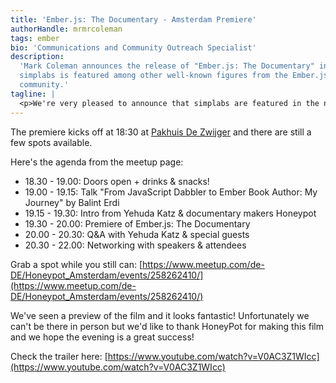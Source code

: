 ```yaml
---
title: 'Ember.js: The Documentary - Amsterdam Premiere'
authorHandle: mrmrcoleman
tags: ember
bio: 'Communications and Community Outreach Specialist'
description:
  'Mark Coleman announces the release of "Ember.js: The Documentary" in which
  simplabs is featured among other well-known figures from the Ember.js
  community.'
tagline: |
  <p>We're very pleased to announce that simplabs are featured in the new <a href="https://www.honeypot.io/">HoneyPot</a> film <strong>'Ember: A Mini Documentary'</strong> that will premiere in Amsterdam this evening (2019-02-08).</p> <p>The film is a deep dive into the world of Ember.js and includes an interview with our CEO Marco Otte-Witte. After the screening there will also be a Q&amp;A with Yehuda Katz &amp; Special Guests!</p>
---
```


The premiere kicks off at 18:30 at [Pakhuis De Zwijger](https://dezwijger.nl/)
and there are still a few spots available.

Here's the agenda from the meetup page:

- 18.30 - 19.00: Doors open + drinks & snacks!
- 19.00 - 19.15: Talk "From JavaScript Dabbler to Ember Book Author: My Journey"
  by Balint Erdi
- 19.15 - 19.30: Intro from Yehuda Katz & documentary makers Honeypot
- 19.30 - 20.00: Premiere of Ember.js: The Documentary
- 20.00 - 20.30: Q&A with Yehuda Katz & special guests
- 20.30 - 22.00: Networking with speakers & attendees

Grab a spot while you still can:
[https://www.meetup.com/de-DE/Honeypot_Amsterdam/events/258262410/](https://www.meetup.com/de-DE/Honeypot_Amsterdam/events/258262410/)

We've seen a preview of the film and it looks fantastic! Unfortunately we can't
be there in person but we'd like to thank HoneyPot for making this film and we
hope the evening is a great success!

Check the trailer here:
[https://www.youtube.com/watch?v=V0AC3Z1WIcc](https://www.youtube.com/watch?v=V0AC3Z1WIcc)
